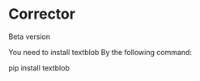 # Corrector

Beta version

You need to install textblob By the following command:

pip install textblob
